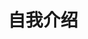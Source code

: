 ---
title: 自我介绍
description: 自我介绍
image:

# Badge style
style:
    background: "#2a9d8f"
    color: "#fff"
---